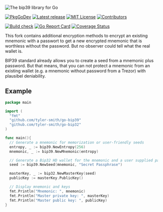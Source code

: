 ![The bip39 library for Go](assets/images/banner.png)

[![PkgGoDev](https://pkg.go.dev/badge/tyler-smith/go-bip39)](https://pkg.go.dev/github.com/tyler-smith/go-bip39)
[![Latest release](https://img.shields.io/github/v/tag/tyler-smith/go-bip39?label=release&sort=semver)](https://github.com/tyler-smith/go-bip39/releases)
[![MIT License](https://img.shields.io/github/license/tyler-smith/go-bip39.svg?maxAge=2592000&color=blue)](https://github.com/tyler-smith/go-bip39/blob/master/LICENSE)
[![Contributors](https://img.shields.io/github/contributors/tyler-smith/go-bip39.svg?color=blue)](https://github.com/tyler-smith/go-bip39/graphs/contributors)

[![Build check](https://github.com/tyler-smith/go-bip39/workflows/build-check/badge.svg?branch=master)](https://github.com/tyler-smith/go-bip39/actions?query=workflow%3Abuild-check+branch%3Amaster)
[![Go Report Card](https://goreportcard.com/badge/github.com/tyler-smith/go-bip39)](https://goreportcard.com/report/github.com/tyler-smith/go-bip39)
[![Coverage Status](https://coveralls.io/repos/github/tyler-smith/go-bip39/badge.svg?branch=master)](https://coveralls.io/github/tyler-smith/go-bip39?branch=master)

This fork contains additional encryption methods to encrypt an existing mnemonic with a passwort to get a new encrypted mnemonic that is worthless without the password. But no observer could tell what the real wallet is.

BIP39 standard already allows you to create a seed from a mnemonic plus password. But that means, that you can not protect a mnemonic from an existing wallet (e.g. a mnemonic without password from a Trezor) with plausibel deniability.

## Example

```go
package main

import (
  "fmt"
  "github.com/tyler-smith/go-bip39"
  "github.com/tyler-smith/go-bip32"
)

func main(){
  // Generate a mnemonic for memorization or user-friendly seeds
  entropy, _ := bip39.NewEntropy(256)
  mnemonic, _ := bip39.NewMnemonic(entropy)

  // Generate a Bip32 HD wallet for the mnemonic and a user supplied password
  seed := bip39.NewSeed(mnemonic, "Secret Passphrase")

  masterKey, _ := bip32.NewMasterKey(seed)
  publicKey := masterKey.PublicKey()

  // Display mnemonic and keys
  fmt.Println("Mnemonic: ", mnemonic)
  fmt.Println("Master private key: ", masterKey)
  fmt.Println("Master public key: ", publicKey)
}
```
